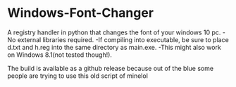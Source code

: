 # Windows-Font-Changer
A registry handler in python that changes the font of your windows 10 pc.
-No external libraries required.
-If compiling into executable, be sure to place d.txt and h.reg into the same directory as main.exe.
-This might also work on Windows 8.1(not tested though!).

The build is available as a github release because out of the blue some people are trying to use this old script
of minelol
